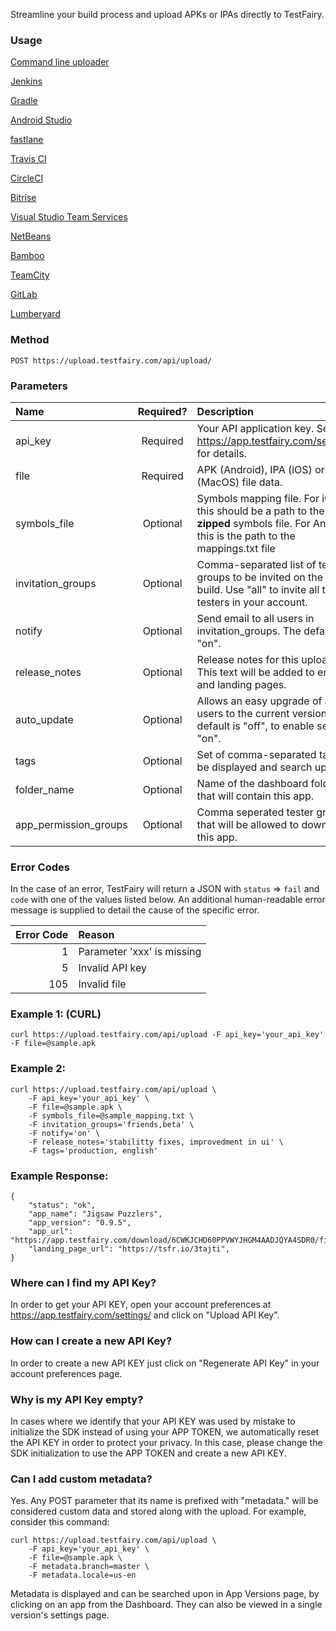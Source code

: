
Streamline your build process and upload APKs or IPAs directly to TestFairy.

### Usage
[Command line uploader](https://github.com/testfairy/command-line-uploader/blob/master/testfairy-uploader.sh)

[Jenkins](https://plugins.jenkins.io/TestFairy)

[Gradle](https://github.com/testfairy/testfairy-gradle-plugin)

[Android Studio](http://docs.testfairy.com/Android/Uploading_with_Android_Studio.html)

[fastlane](https://docs.fastlane.tools/actions/testfairy/)

[Travis CI](https://docs.testfairy.com/Continuous_Integration/Travis_CI.html)

[CircleCI](https://circleci.com/docs/2.0/deploying-ios/#uploading-to-testfairy)

[Bitrise](http://devcenter.bitrise.io/tutorials/deploy/deploy-to-testfairy-with-bitrise/)

[Visual Studio Team Services](https://docs.testfairy.com/Continuous_Integration/Visual_Studio_Team_Services.html)

[NetBeans](http://plugins.netbeans.org/plugin/52087/)

[Bamboo](https://docs.testfairy.com/Continuous_Integration/Bamboo.html)

[TeamCity](https://docs.testfairy.com/Continuous_Integration/TeamCity.html)

[GitLab](https://docs.testfairy.com/Continuous_Integration/GitLab.html)

[Lumberyard](https://docs.testfairy.com/Platforms/Lumberyard.html)

### Method
`POST https://upload.testfairy.com/api/upload/`

### Parameters

| Name            |  Required?  | Description  |
|:----------------|:-----------:|:-------------|
| api_key         | Required    | Your API application key. See https://app.testfairy.com/settings for details. |
| file            | Required    | APK (Android), IPA (iOS) or ZIP (MacOS) file data. |
| symbols_file    | Optional    | Symbols mapping file. For iOS this should be a path to the **zipped** symbols file. For Android, this is the path to the mappings.txt file |
| invitation_groups  | Optional    | Comma-separated list of tester groups to be invited on the new build. Use "all" to invite all the testers in your account. |
| notify          | Optional    | Send email to all users in invitation_groups. The default is "on". |
| release_notes   | Optional    | Release notes for this upload. This text will be added to emails and landing pages. |
| auto_update     | Optional    | Allows an easy upgrade of all users to the current version. The default is "off", to enable set as "on". |
| tags            | Optional    | Set of comma-separated tags to be displayed and search upon. |
| folder_name     | Optional    | Name of the dashboard folder that will contain this app. |
| app_permission_groups     | Optional    | Comma seperated tester groups that will be allowed to download this app. |


### Error Codes

In the case of an error, TestFairy will return a JSON with `status` => `fail` and `code` with one of the values
listed below. An additional human-readable error message is supplied to detail the cause of the specific error.

| Error Code | Reason |
|-----------:|:-------|
| 1          | Parameter 'xxx' is missing |
| 5          | Invalid API key |
| 105        | Invalid file |

### Example 1: (CURL)
```
curl https://upload.testfairy.com/api/upload -F api_key='your_api_key' -F file=@sample.apk
```

### Example 2:
```
curl https://upload.testfairy.com/api/upload \
	-F api_key='your_api_key' \
	-F file=@sample.apk \
	-F symbols_file=@sample_mapping.txt \
	-F invitation_groups='friends,beta' \
	-F notify='on' \
	-F release_notes='stabilitty fixes, improvedment in ui' \
	-F tags='production, english'
```

### Example Response:
```
{
	"status": "ok",
	"app_name": "Jigsaw Puzzlers",
	"app_version": "0.9.5",
	"app_url": "https://app.testfairy.com/download/6CWKJCHD60PPVWYJHGM4AADJQYA4SDR0/filename.apk",
	"landing_page_url": "https://tsfr.io/3tajti",
}
```

### Where can I find my API Key?

In order to get your API KEY, open your account preferences at https://app.testfairy.com/settings/ and click on "Upload API Key".

### How can I create a new API Key?

In order to create a new API KEY just click on "Regenerate API Key" in your account preferences page.

### Why is my API Key empty?

In cases where we identify that your API KEY was used by mistake to initialize the SDK instead of using your APP TOKEN, we automatically reset the API KEY in order to protect your privacy. In this case, please change the SDK initialization to use the APP TOKEN and create a new API KEY.

### Can I add custom metadata?

Yes. Any POST parameter that its name is prefixed with "metadata." will be considered custom data and stored along with the upload. For example, consider this command:

```
curl https://upload.testfairy.com/api/upload \
	-F api_key='your_api_key' \
	-F file=@sample.apk \
	-F metadata.branch=master \
	-F metadata.locale=us-en
```

Metadata is displayed and can be searched upon in App Versions page, by clicking on an app from the Dashboard. They can also be viewed in a single version's settings page.
